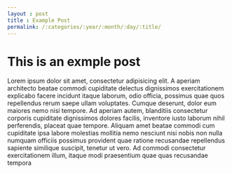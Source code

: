 ```yaml
---
layout : post
title : Example Post
permalink: /:categories/:year/:month/:day/:title/
---
```



# This is an exmple post

Lorem ipsum dolor sit amet, consectetur adipisicing elit. A aperiam architecto beatae commodi cupiditate delectus dignissimos exercitationem explicabo facere incidunt itaque laborum, odio officia, possimus quae quos repellendus rerum saepe ullam voluptates. Cumque deserunt, dolor eum maiores nemo nisi tempore. Ad aperiam autem, blanditiis consectetur corporis cupiditate dignissimos dolores facilis, inventore iusto laborum nihil perferendis, placeat quae tempore. Aliquam amet beatae commodi cum cupiditate ipsa labore molestias mollitia nemo nesciunt nisi nobis non nulla numquam officiis possimus provident quae ratione recusandae repellendus sapiente similique suscipit, tenetur ut vero. Ad commodi consectetur exercitationem illum, itaque modi praesentium quae quas recusandae tempora